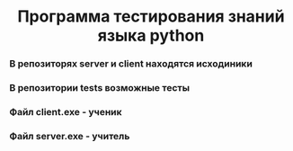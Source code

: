 <h1 align="center">Программа тестирования знаний языка python</h1>
<h3 align="left">В репозиторях server и client находятся исходиники</h3>
<h3 align="left">В репозитории tests возможные тесты</h3>
<h3 align="left">Файл client.exe - ученик</h3>
<h3 align="left">Файл server.exe - учитель</h3>
